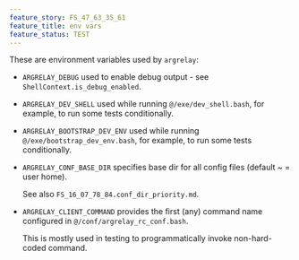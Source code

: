 ```yaml
---
feature_story: FS_47_63_35_61
feature_title: env vars
feature_status: TEST
---
```


These are environment variables used by `argrelay`:

*   `ARGRELAY_DEBUG` used to enable debug output - see `ShellContext.is_debug_enabled`.

*   `ARGRELAY_DEV_SHELL` used while running `@/exe/dev_shell.bash`, for example, to run some tests conditionally.

*   `ARGRELAY_BOOTSTRAP_DEV_ENV` used while running `@/exe/bootstrap_dev_env.bash`, for example, to run some tests conditionally.

*   `ARGRELAY_CONF_BASE_DIR` specifies base dir for all config files (default ~ = user home).

    See also `FS_16_07_78_84.conf_dir_priority.md`.

*   `ARGRELAY_CLIENT_COMMAND` provides the first (any) command name configured in `@/conf/argrelay_rc_conf.bash`.

    This is mostly used in testing to programmatically invoke non-hard-coded command.

